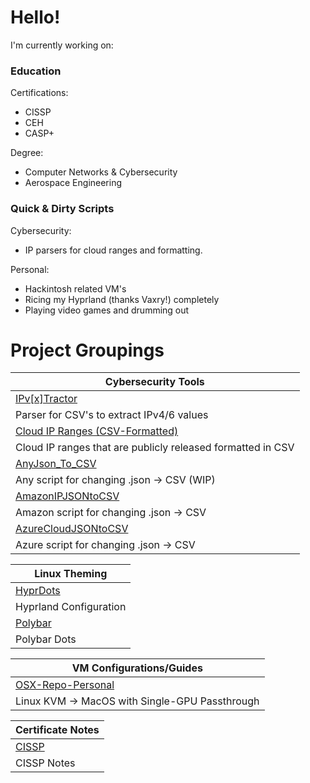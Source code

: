 # Hello!

I'm currently working on:

### Education
Certifications:
- CISSP
- CEH
- CASP+

Degree:
- Computer Networks & Cybersecurity
- Aerospace Engineering

### Quick & Dirty Scripts
Cybersecurity:
- IP parsers for cloud ranges and formatting.

Personal:
- Hackintosh related VM's
- Ricing my Hyprland (thanks Vaxry!) completely
- Playing video games and drumming out

<!--
**BurritoSuicide/BurritoSuicide** is a ✨ _special_ ✨ repository because its `README.md` (this file) appears on your GitHub profile.

Here are some ideas to get you started:

- 🔭 I’m currently working on ...
- 🌱 I’m currently learning ...
- 👯 I’m looking to collaborate on ...
- 🤔 I’m looking for help with ...
- 💬 Ask me about ...
- 📫 How to reach me: ...
- 😄 Pronouns: ...
- ⚡ Fun fact: ...
-->

# Project Groupings
| **Cybersecurity Tools** |
| ------------- |
| [IPv[x]Tractor](https://github.com/BurritoSuicide/ipv_extractor) |
| Parser for CSV's to extract IPv4/6 values |
| [Cloud IP Ranges (CSV-Formatted)](https://github.com/BurritoSuicide/cloud-ip-ranges-csv)  |
| Cloud IP ranges that are publicly released formatted in CSV |
| [AnyJson_To_CSV](https://github.com/BurritoSuicide/AnyJSON_To_CSV) |
| Any script for changing .json -> CSV (WIP) |
| [AmazonIPJSONtoCSV](https://github.com/BurritoSuicide/AmazonIPJSONtoCSV) |
| Amazon script for changing .json -> CSV |
| [AzureCloudJSONtoCSV](https://github.com/BurritoSuicide/AzureCloudJSONtoCSV) |
| Azure script for changing .json -> CSV |

| **Linux Theming**  |
| ------------- |
| [HyprDots](https://github.com/BurritoSuicide/hyprdots)  | 
| Hyprland Configuration |
| [Polybar](https://github.com/BurritoSuicide/PolybarConfig)   |
| Polybar Dots |

| **VM Configurations/Guides**  |
| ------------- |
| [OSX-Repo-Personal](https://github.com/BurritoSuicide/OSX-Repo-Personal-)  |
| Linux KVM -> MacOS with Single-GPU Passthrough |

| **Certificate Notes**  |
| ------------- |
| [CISSP](https://github.com/BurritoSuicide/CISSP-Notes)   |
| CISSP Notes |
